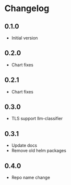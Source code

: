 # Changelog

## 0.1.0

* Initial version

## 0.2.0

* Chart fixes

## 0.2.1

* Chart fixes

## 0.3.0

* TLS support llm-classifier

## 0.3.1
* Update docs
* Remove old helm packages

## 0.4.0
* Repo name change